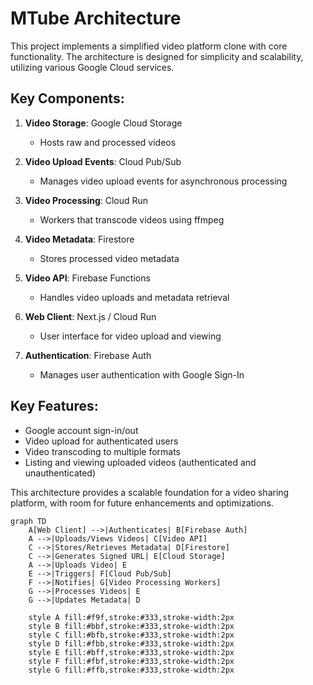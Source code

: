 
# MTube Architecture

This project implements a simplified video platform clone with core functionality. The architecture is designed for simplicity and scalability, utilizing various Google Cloud services.

## Key Components:

1. **Video Storage**: Google Cloud Storage
   - Hosts raw and processed videos

2. **Video Upload Events**: Cloud Pub/Sub
   - Manages video upload events for asynchronous processing

3. **Video Processing**: Cloud Run
   - Workers that transcode videos using ffmpeg

4. **Video Metadata**: Firestore
   - Stores processed video metadata

5. **Video API**: Firebase Functions
   - Handles video uploads and metadata retrieval

6. **Web Client**: Next.js / Cloud Run
   - User interface for video upload and viewing

7. **Authentication**: Firebase Auth
   - Manages user authentication with Google Sign-In

## Key Features:

- Google account sign-in/out
- Video upload for authenticated users
- Video transcoding to multiple formats
- Listing and viewing uploaded videos (authenticated and unauthenticated)

This architecture provides a scalable foundation for a video sharing platform, with room for future enhancements and optimizations.
```mermaid
graph TD
    A[Web Client] -->|Authenticates| B[Firebase Auth]
    A -->|Uploads/Views Videos| C[Video API]
    C -->|Stores/Retrieves Metadata| D[Firestore]
    C -->|Generates Signed URL| E[Cloud Storage]
    A -->|Uploads Video| E
    E -->|Triggers| F[Cloud Pub/Sub]
    F -->|Notifies| G[Video Processing Workers]
    G -->|Processes Videos| E
    G -->|Updates Metadata| D

    style A fill:#f9f,stroke:#333,stroke-width:2px
    style B fill:#bbf,stroke:#333,stroke-width:2px
    style C fill:#bfb,stroke:#333,stroke-width:2px
    style D fill:#fbb,stroke:#333,stroke-width:2px
    style E fill:#bff,stroke:#333,stroke-width:2px
    style F fill:#fbf,stroke:#333,stroke-width:2px
    style G fill:#ffb,stroke:#333,stroke-width:2px
```